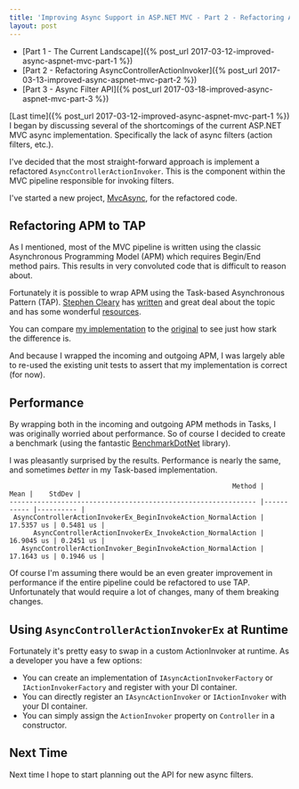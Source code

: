 ```yaml
---
title: 'Improving Async Support in ASP.NET MVC - Part 2 - Refactoring AsyncControllerActionInvoker'
layout: post
---
```


- [Part 1 - The Current Landscape]({% post_url 2017-03-12-improved-async-aspnet-mvc-part-1 %})
- [Part 2 - Refactoring AsyncControllerActionInvoker]({% post_url 2017-03-13-improved-async-aspnet-mvc-part-2 %})
- [Part 3 - Async Filter API]({% post_url 2017-03-18-improved-async-aspnet-mvc-part-3 %})

[Last time]({% post_url 2017-03-12-improved-async-aspnet-mvc-part-1 %}) I began by discussing several of the shortcomings of the current ASP.NET MVC async implementation. Specifically the lack of async filters (action filters, etc.).

I've decided that the most straight-forward approach is implement a refactored `AsyncControllerActionInvoker`. This is the component within the MVC pipeline responsible for invoking filters.

I've started a new project, [MvcAsync](https://github.com/jdaigle/MvcAsync), for the refactored code.

## Refactoring APM to TAP

As I mentioned, most of the MVC pipeline is written using the classic Asynchronous Programming Model (APM) which requires Begin/End method pairs. This results in very convoluted code that is difficult to reason about.

Fortunately it is possible to wrap APM using the Task-based Asynchronous Pattern (TAP). [Stephen Cleary](https://twitter.com/aSteveCleary) has [written](http://blog.stephencleary.com/2012/07/async-interop-with-iasyncresult.html) and great deal about the topic and has some wonderful [resources]( https://github.com/StephenCleary/AsyncEx).

You can compare [my implementation](https://github.com/jdaigle/MvcAsync/blob/9d1c50f3e3/MvcAsync/AsyncControllerActionInvokerEx.cs) to the [original](https://github.com/jdaigle/aspnetwebstack/blob/v3.2.3/src/System.Web.Mvc/Async/AsyncControllerActionInvoker.cs) to see just how stark the difference is.

And because I wrapped the incoming and outgoing APM, I was largely able to re-used the existing unit tests to assert that my implementation is correct (for now).

## Performance

By wrapping both in the incoming and outgoing APM methods in Tasks, I was originally worried about performance. So of course I decided to create a benchmark (using the fantastic [BenchmarkDotNet](https://github.com/dotnet/BenchmarkDotNet) library).

I was pleasantly surprised by the results. Performance is nearly the same, and sometimes *better* in my Task-based implementation.

                                                            Method |       Mean |    StdDev |
    -------------------------------------------------------------- |----------- |---------- |
     AsyncControllerActionInvokerEx_BeginInvokeAction_NormalAction | 17.5357 us | 0.5481 us |
          AsyncControllerActionInvokerEx_InvokeAction_NormalAction | 16.9045 us | 0.2451 us |
       AsyncControllerActionInvoker_BeginInvokeAction_NormalAction | 17.1643 us | 0.1946 us |

Of course I'm assuming there would be an even greater improvement in performance if the entire pipeline could be refactored to use TAP. Unfortunately that would require a lot of changes, many of them breaking changes.

## Using `AsyncControllerActionInvokerEx` at Runtime

Fortunately it's pretty easy to swap in a custom ActionInvoker at runtime. As a developer you have a few options:

* You can create an implementation of `IAsyncActionInvokerFactory` or `IActionInvokerFactory` and register with your DI container.
* You can directly register an `IAsyncActionInvoker` or `IActionInvoker` with your DI container.
* You can simply assign the `ActionInvoker` property on `Controller` in a constructor.

## Next Time

Next time I hope to start planning out the API for new async filters.